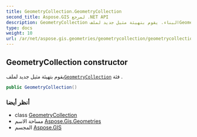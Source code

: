 ```yaml
---
title: GeometryCollection.GeometryCollection
second_title: Aspose.GIS لمرجع .NET API
description: GeometryCollection البناء. يقوم بتهيئة مثيل جديد لملفGeometryCollection فئة .
type: docs
weight: 10
url: /ar/net/aspose.gis.geometries/geometrycollection/geometrycollection/
---
```

## GeometryCollection constructor

يقوم بتهيئة مثيل جديد لملف[`GeometryCollection`](../) فئة .

```csharp
public GeometryCollection()
```

### أنظر أيضا

* class [GeometryCollection](../)
* مساحة الاسم [Aspose.Gis.Geometries](../../geometrycollection/)
* المجسم [Aspose.GIS](../../../)


